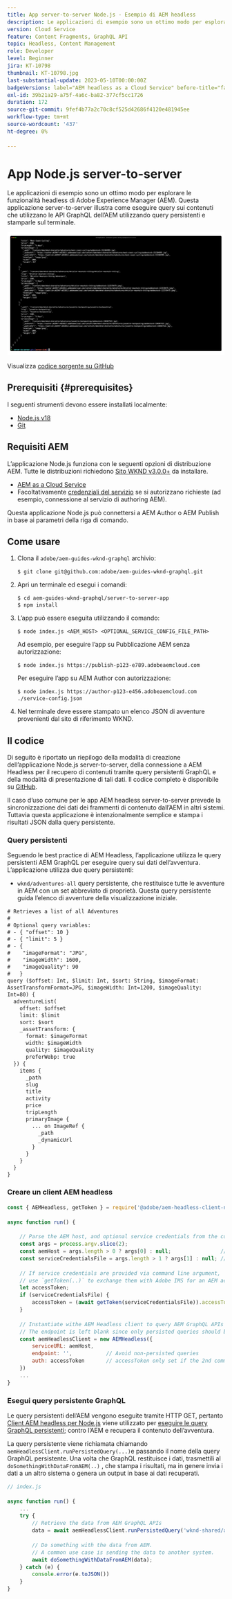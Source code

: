 ```yaml
---
title: App server-to-server Node.js - Esempio di AEM headless
description: Le applicazioni di esempio sono un ottimo modo per esplorare le funzionalità headless di Adobe Experience Manager (AEM). Questa applicazione Node.js lato server illustra come eseguire query sui contenuti che utilizzano le API GraphQL dell’AEM utilizzando query persistenti.
version: Cloud Service
feature: Content Fragments, GraphQL API
topic: Headless, Content Management
role: Developer
level: Beginner
jira: KT-10798
thumbnail: KT-10798.jpg
last-substantial-update: 2023-05-10T00:00:00Z
badgeVersions: label="AEM headless as a Cloud Service" before-title="false"
exl-id: 39b21a29-a75f-4a6c-ba82-377cf5cc1726
duration: 172
source-git-commit: 9fef4b77a2c70c8cf525d42686f4120e481945ee
workflow-type: tm+mt
source-wordcount: '437'
ht-degree: 0%

---
```


# App Node.js server-to-server

Le applicazioni di esempio sono un ottimo modo per esplorare le funzionalità headless di Adobe Experience Manager (AEM). Questa applicazione server-to-server illustra come eseguire query sui contenuti che utilizzano le API GraphQL dell’AEM utilizzando query persistenti e stamparle sul terminale.

![App server-to-server Node.js con AEM Headless](./assets/server-to-server-app/server-to-server-app.png)

Visualizza [codice sorgente su GitHub](https://github.com/adobe/aem-guides-wknd-graphql/tree/main/server-to-server)

## Prerequisiti {#prerequisites}

I seguenti strumenti devono essere installati localmente:

+ [Node.js v18](https://nodejs.org/en)
+ [Git](https://git-scm.com/)

## Requisiti AEM

L’applicazione Node.js funziona con le seguenti opzioni di distribuzione AEM. Tutte le distribuzioni richiedono [Sito WKND v3.0.0+](https://github.com/adobe/aem-guides-wknd/releases/latest) da installare.

+ [AEM as a Cloud Service](https://experienceleague.adobe.com/docs/experience-manager-cloud-service/content/implementing/deploying/overview.html)
+ Facoltativamente [credenziali del servizio](https://experienceleague.adobe.com/docs/experience-manager-cloud-service/content/implementing/developing/generating-access-tokens-for-server-side-apis.html) se si autorizzano richieste (ad esempio, connessione al servizio di authoring AEM).

Questa applicazione Node.js può connettersi a AEM Author o AEM Publish in base ai parametri della riga di comando.

## Come usare

1. Clona il `adobe/aem-guides-wknd-graphql` archivio:

   ```shell
   $ git clone git@github.com:adobe/aem-guides-wknd-graphql.git
   ```

1. Apri un terminale ed esegui i comandi:

   ```shell
   $ cd aem-guides-wknd-graphql/server-to-server-app
   $ npm install
   ```

1. L’app può essere eseguita utilizzando il comando:

   ```
   $ node index.js <AEM_HOST> <OPTIONAL_SERVICE_CONFIG_FILE_PATH>
   ```

   Ad esempio, per eseguire l’app su Pubblicazione AEM senza autorizzazione:

   ```shell
   $ node index.js https://publish-p123-e789.adobeaemcloud.com
   ```

   Per eseguire l’app su AEM Author con autorizzazione:

   ```shell
   $ node index.js https://author-p123-e456.adobeaemcloud.com ./service-config.json
   ```

1. Nel terminale deve essere stampato un elenco JSON di avventure provenienti dal sito di riferimento WKND.

## Il codice

Di seguito è riportato un riepilogo della modalità di creazione dell’applicazione Node.js server-to-server, della connessione a AEM Headless per il recupero di contenuti tramite query persistenti GraphQL e della modalità di presentazione di tali dati. Il codice completo è disponibile su [GitHub](https://github.com/adobe/aem-guides-wknd-graphql/tree/main/server-to-server).

Il caso d’uso comune per le app AEM headless server-to-server prevede la sincronizzazione dei dati dei frammenti di contenuto dall’AEM in altri sistemi. Tuttavia questa applicazione è intenzionalmente semplice e stampa i risultati JSON dalla query persistente.

### Query persistenti

Seguendo le best practice di AEM Headless, l’applicazione utilizza le query persistenti AEM GraphQL per eseguire query sui dati dell’avventura. L’applicazione utilizza due query persistenti:

+ `wknd/adventures-all` query persistente, che restituisce tutte le avventure in AEM con un set abbreviato di proprietà. Questa query persistente guida l’elenco di avventure della visualizzazione iniziale.

```
# Retrieves a list of all Adventures
#
# Optional query variables:
# - { "offset": 10 }
# - { "limit": 5 }
# - { 
#    "imageFormat": "JPG",
#    "imageWidth": 1600,
#    "imageQuality": 90 
#   }
query ($offset: Int, $limit: Int, $sort: String, $imageFormat: AssetTransformFormat=JPG, $imageWidth: Int=1200, $imageQuality: Int=80) {
  adventureList(
    offset: $offset
    limit: $limit
    sort: $sort
    _assetTransform: {
      format: $imageFormat
      width: $imageWidth
      quality: $imageQuality
      preferWebp: true
  }) {
    items {
      _path
      slug
      title
      activity
      price
      tripLength
      primaryImage {
        ... on ImageRef {
          _path
          _dynamicUrl
        }
      }
    }
  }
}
```

### Creare un client AEM headless

```javascript
const { AEMHeadless, getToken } = require('@adobe/aem-headless-client-nodejs');

async function run() { 

    // Parse the AEM host, and optional service credentials from the command line arguments
    const args = process.argv.slice(2);
    const aemHost = args.length > 0 ? args[0] : null;                // Example: https://author-p123-e456.adobeaemcloud.com
    const serviceCredentialsFile = args.length > 1 ? args[1] : null; // Example: ./service-config.json

    // If service credentials are provided via command line argument,
    // use `getToken(..)` to exchange them with Adobe IMS for an AEM access token 
    let accessToken;
    if (serviceCredentialsFile) {
        accessToken = (await getToken(serviceCredentialsFile)).accessToken;
    }

    // Instantiate withe AEM Headless client to query AEM GraphQL APIs
    // The endpoint is left blank since only persisted queries should be used to query AEM's GraphQL APIs
    const aemHeadlessClient = new AEMHeadless({
        serviceURL: aemHost,
        endpoint: '',           // Avoid non-persisted queries
        auth: accessToken       // accessToken only set if the 2nd command line parameter is set
    })
    ...
}
```


### Esegui query persistente GraphQL

Le query persistenti dell’AEM vengono eseguite tramite HTTP GET, pertanto [Client AEM headless per Node.js](https://github.com/adobe/aem-headless-client-nodejs) viene utilizzato per [eseguire le query GraphQL persistenti;](https://github.com/adobe/aem-headless-client-nodejs#within-asyncawait) contro l’AEM e recupera il contenuto dell’avventura.

La query persistente viene richiamata chiamando `aemHeadlessClient.runPersistedQuery(...)`e passando il nome della query GraphQL persistente. Una volta che GraphQL restituisce i dati, trasmettili al `doSomethingWithDataFromAEM(..)` , che stampa i risultati, ma in genere invia i dati a un altro sistema o genera un output in base ai dati recuperati.

```js
// index.js

async function run() { 
    ...
    try {
        // Retrieve the data from AEM GraphQL APIs
        data = await aemHeadlessClient.runPersistedQuery('wknd-shared/adventures-all')
        
        // Do something with the data from AEM. 
        // A common use case is sending the data to another system.
        await doSomethingWithDataFromAEM(data);
    } catch (e) {
        console.error(e.toJSON())
    }
}
```
